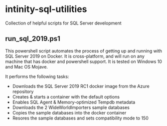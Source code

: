 # intinity-sql-utilities
Collection of helpful scripts for SQL Server development

## run_sql_2019.ps1
This powershell script automates the process of getting up and running with SQL Server 2019 on Docker.  It is cross-platform, and will run on any machine that has docker and powershell support.  It is tested on Windows 10 and Mac OS Mojave.

It performs the following tasks:
* Downloads the SQL Server 2019 RC1 docker image from the Azure repository
* Creates & starts a container with the default options
* Enables SQL Agent & Memory-optimized Tempdb metadata
* Downloads the 2 WideWorldImporters sample databases
* Copies the sample databases into the docker container
* Resores the sample databases and sets compatibility mode to 150
